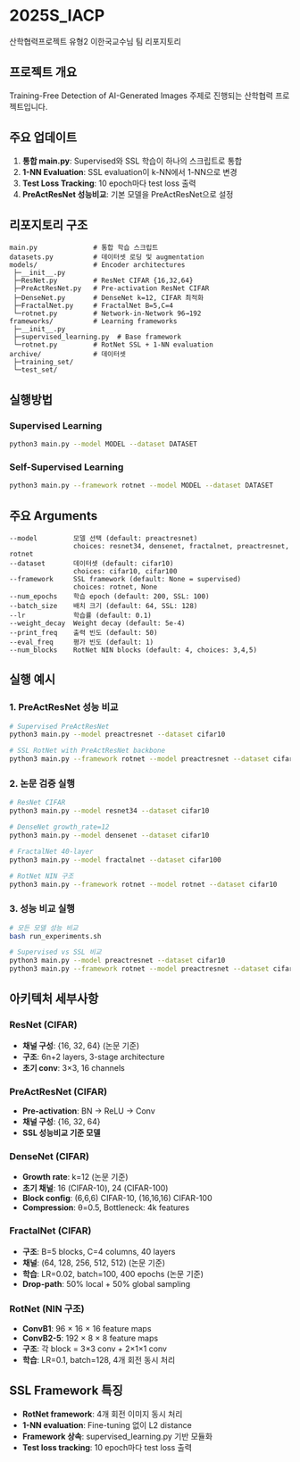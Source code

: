 # 2025S_IACP
산학협력프로젝트 유형2 이한국교수님 팀 리포지토리

## 프로젝트 개요
Training-Free Detection of AI-Generated Images 주제로 진행되는 산학협력 프로젝트입니다.

## 주요 업데이트
1. **통합 main.py**: Supervised와 SSL 학습이 하나의 스크립트로 통합
2. **1-NN Evaluation**: SSL evaluation이 k-NN에서 1-NN으로 변경
3. **Test Loss Tracking**: 10 epoch마다 test loss 출력
4. **PreActResNet 성능비교**: 기본 모델을 PreActResNet으로 설정

## 리포지토리 구조
```
main.py              # 통합 학습 스크립트
datasets.py          # 데이터셋 로딩 및 augmentation
models/              # Encoder architectures
 ├─__init__.py
 ├─ResNet.py         # ResNet CIFAR {16,32,64}
 ├─PreActResNet.py   # Pre-activation ResNet CIFAR
 ├─DenseNet.py       # DenseNet k=12, CIFAR 최적화
 ├─FractalNet.py     # FractalNet B=5,C=4
 └─rotnet.py         # Network-in-Network 96→192
frameworks/          # Learning frameworks
 ├─__init__.py
 ├─supervised_learning.py  # Base framework
 └─rotnet.py         # RotNet SSL + 1-NN evaluation
archive/             # 데이터셋
 ├─training_set/
 └─test_set/
```

## 실행방법

### Supervised Learning
```bash
python3 main.py --model MODEL --dataset DATASET
```

### Self-Supervised Learning
```bash
python3 main.py --framework rotnet --model MODEL --dataset DATASET
```

## 주요 Arguments

```
--model         모델 선택 (default: preactresnet)
                choices: resnet34, densenet, fractalnet, preactresnet, rotnet
--dataset       데이터셋 (default: cifar10)
                choices: cifar10, cifar100
--framework     SSL framework (default: None = supervised)
                choices: rotnet, None
--num_epochs    학습 epoch (default: 200, SSL: 100)
--batch_size    배치 크기 (default: 64, SSL: 128)
--lr            학습률 (default: 0.1)
--weight_decay  Weight decay (default: 5e-4)
--print_freq    출력 빈도 (default: 50)
--eval_freq     평가 빈도 (default: 1)
--num_blocks    RotNet NIN blocks (default: 4, choices: 3,4,5)
```

## 실행 예시

### 1. PreActResNet 성능 비교
```bash
# Supervised PreActResNet
python3 main.py --model preactresnet --dataset cifar10

# SSL RotNet with PreActResNet backbone
python3 main.py --framework rotnet --model preactresnet --dataset cifar10
```

### 2. 논문 검증 실행
```bash
# ResNet CIFAR
python3 main.py --model resnet34 --dataset cifar10

# DenseNet growth_rate=12
python3 main.py --model densenet --dataset cifar10

# FractalNet 40-layer
python3 main.py --model fractalnet --dataset cifar100

# RotNet NIN 구조
python3 main.py --framework rotnet --model rotnet --dataset cifar10
```

### 3. 성능 비교 실행
```bash
# 모든 모델 성능 비교
bash run_experiments.sh

# Supervised vs SSL 비교
python3 main.py --model preactresnet --dataset cifar10
python3 main.py --framework rotnet --model preactresnet --dataset cifar10
```

## 아키텍처 세부사항

### ResNet (CIFAR)
- **채널 구성**: {16, 32, 64} (논문 기준)
- **구조**: 6n+2 layers, 3-stage architecture
- **초기 conv**: 3×3, 16 channels

### PreActResNet (CIFAR)
- **Pre-activation**: BN → ReLU → Conv
- **채널 구성**: {16, 32, 64}
- **SSL 성능비교 기준 모델**

### DenseNet (CIFAR) 
- **Growth rate**: k=12 (논문 기준)
- **초기 채널**: 16 (CIFAR-10), 24 (CIFAR-100)
- **Block config**: (6,6,6) CIFAR-10, (16,16,16) CIFAR-100
- **Compression**: θ=0.5, Bottleneck: 4k features

### FractalNet (CIFAR)
- **구조**: B=5 blocks, C=4 columns, 40 layers
- **채널**: (64, 128, 256, 512, 512) (논문 기준)
- **학습**: LR=0.02, batch=100, 400 epochs (논문 기준)
- **Drop-path**: 50% local + 50% global sampling

### RotNet (NIN 구조)
- **ConvB1**: 96 × 16 × 16 feature maps
- **ConvB2-5**: 192 × 8 × 8 feature maps  
- **구조**: 각 block = 3×3 conv + 2×1×1 conv
- **학습**: LR=0.1, batch=128, 4개 회전 동시 처리

## SSL Framework 특징
- **RotNet framework**: 4개 회전 이미지 동시 처리
- **1-NN evaluation**: Fine-tuning 없이 L2 distance
- **Framework 상속**: supervised_learning.py 기반 모듈화
- **Test loss tracking**: 10 epoch마다 test loss 출력